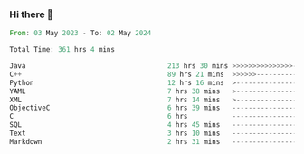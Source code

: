 ### Hi there 👋

<!--
**luoxuanzao/luoxuanzao** is a ✨ _special_ ✨ repository because its `README.md` (this file) appears on your GitHub profile.

Here are some ideas to get you started:

- 🔭 I’m currently working on ...
- 🌱 I’m currently learning ...
- 👯 I’m looking to collaborate on ...
- 🤔 I’m looking for help with ...
- 💬 Ask me about ...
- 📫 How to reach me: ...
- 😄 Pronouns: ...
- ⚡ Fun fact: ...
-->

<!--START_SECTION:waka-->

```rust
From: 03 May 2023 - To: 02 May 2024

Total Time: 361 hrs 4 mins

Java                                   213 hrs 30 mins >>>>>>>>>>>>>>>----------   58.91 %
C++                                    89 hrs 21 mins  >>>>>>-------------------   24.66 %
Python                                 12 hrs 16 mins  >------------------------   03.38 %
YAML                                   7 hrs 38 mins   >------------------------   02.11 %
XML                                    7 hrs 14 mins   >------------------------   02.00 %
ObjectiveC                             6 hrs 39 mins   -------------------------   01.84 %
C                                      6 hrs           -------------------------   01.66 %
SQL                                    4 hrs 45 mins   -------------------------   01.31 %
Text                                   3 hrs 10 mins   -------------------------   00.88 %
Markdown                               2 hrs 31 mins   -------------------------   00.70 %
```

<!--END_SECTION:waka-->